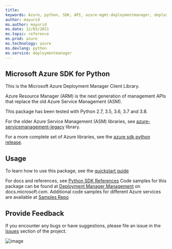 ```yaml
---
title: 
keywords: Azure, python, SDK, API, azure-mgmt-deploymentmanager, deploymentmanager
author: mayurid
ms.author: mayurid
ms.date: 12/03/2021
ms.topic: reference
ms.prod: azure
ms.technology: azure
ms.devlang: python
ms.service: deploymentmanager
---
```


## Microsoft Azure SDK for Python

This is the Microsoft Azure Deployment Manager Client Library.

Azure Resource Manager (ARM) is the next generation of management APIs
that replace the old Azure Service Management (ASM).

This package has been tested with Python 2.7, 3.5, 3.6, 3.7 and 3.8.

For the older Azure Service Management (ASM) libraries, see
[azure-servicemanagement-legacy](https://pypi.python.org/pypi/azure-servicemanagement-legacy)
library.

For a more complete set of Azure libraries, see the
[azure sdk python release](https://aka.ms/azsdk/python/all).

## Usage


To learn how to use this package, see the [quickstart guide](https://aka.ms/azsdk/python/mgmt)



For docs and references, see [Python SDK References](https://docs.microsoft.com/python/api/overview/azure/)
Code samples for this package can be found at [Deployment Manager Management](https://docs.microsoft.com/samples/browse/?languages=python&term=Getting%20started%20-%20Managing&terms=Getting%20started%20-%20Managing) on docs.microsoft.com.
Additional code samples for different Azure services are available at [Samples Repo](https://aka.ms/azsdk/python/mgmt/samples)


## Provide Feedback

If you encounter any bugs or have suggestions, please file an issue in
the [Issues](https://github.com/Azure/azure-sdk-for-python/issues)
section of the project.

![image](https://azure-sdk-impressions.azurewebsites.net/api/impressions/azure-sdk-for-python%2Fazure-mgmt-deploymentmanager%2FREADME.png)

